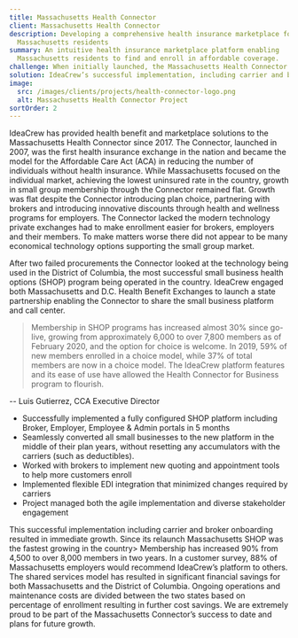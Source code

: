 ```yaml
---
title: Massachusetts Health Connector
client: Massachusetts Health Connector
description: Developing a comprehensive health insurance marketplace for
  Massachusetts residents
summary: An intuitive health insurance marketplace platform enabling
  Massachusetts residents to find and enroll in affordable coverage.
challenge: When initially launched, the Massachusetts Health Connector focused on the individual market, achieving the lowest uninsured rate in the country. However, growth in small group membership through the Connector remained flat, it lacked the modern technology private exchanges need to make enrollment easy for brokers, employers and their members.
solution: IdeaCrew’s successful implementation, including carrier and broker onboarding resulted in immediate growth. Since its relaunch Massachusetts SHOP was the fastest growing in the country > Membership increased 90% from 4,500 to over 8,000 members in two years. The shared services model with DC has resulted in significant financial savings for both Massachusetts and the District of Columbia.
image:
  src: /images/clients/projects/health-connector-logo.png
  alt: Massachusetts Health Connector Project
sortOrder: 2
---
```


IdeaCrew has provided health benefit and marketplace solutions to the Massachusetts Health Connector since 2017. The Connector, launched in 2007, was the first health insurance exchange in the nation and became the model for the Affordable Care Act (ACA) in reducing the number of individuals without health insurance. While Massachusetts focused on the individual market, achieving the lowest uninsured rate in the country, growth in small group membership through the Connector remained flat. Growth was flat despite the Connector introducing plan choice, partnering with brokers and introducing innovative discounts through health and wellness programs for employers. The Connector lacked the modern technology private exchanges had to make enrollment easier for brokers, employers and their members. To make matters worse there did not appear to be many economical technology options supporting the small group market.

After two failed procurements the Connector looked at the technology being used in the District of Columbia, the most successful small business health options (SHOP) program being operated in the country. IdeaCrew engaged both Massachusetts and D.C. Health Benefit Exchanges to launch a state partnership enabling the Connector to share the small business platform and call center.

> Membership in SHOP programs has increased almost 30% since go-live, growing from approximately 6,000 to over 7,800 members as of February 2020, and the option for choice is welcome. In 2019, 59% of new members enrolled in a choice model, while 37% of total members are now in a choice model. The IdeaCrew platform features and its ease of use have allowed the Health Connector for Business program to flourish.

-- Luis Gutierrez, CCA Executive Director

- Successfully implemented a fully configured SHOP platform including Broker, Employer, Employee & Admin portals in 5 months
- Seamlessly converted all small businesses to the new platform in the middle of their plan years, without resetting any accumulators with the carriers (such as deductibles).
- Worked with brokers to implement new quoting and appointment tools to help more customers enroll
- Implemented flexible EDI integration that minimized changes required by carriers
- Project managed both the agile implementation and diverse stakeholder engagement

This successful implementation including carrier and broker onboarding resulted in immediate growth. Since its relaunch Massachusetts SHOP was the fastest growing in the country> Membership has increased 90% from 4,500 to over 8,000 members in two years. In a customer survey, 88% of Massachusetts employers would recommend IdeaCrew’s platform to others. The shared services model has resulted in significant financial savings for both Massachusetts and the District of Columbia. Ongoing operations and maintenance costs are divided between the two states based on percentage of enrollment resulting in further cost savings. We are extremely proud to be part of the Massachusetts Connector’s success to date and plans for future growth.
